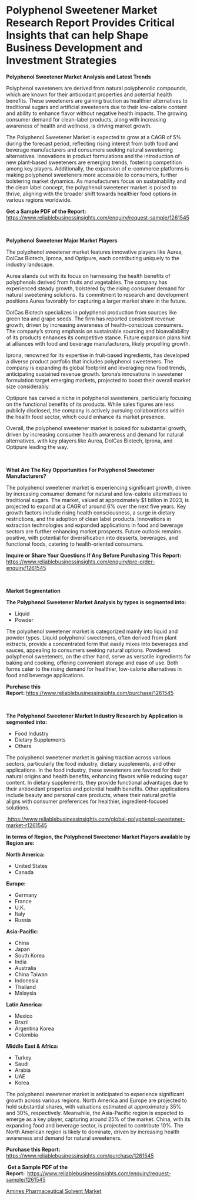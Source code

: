 <p><h1>Polyphenol Sweetener Market Research Report Provides Critical Insights that can help Shape Business Development and Investment Strategies</h1></p><p><strong>Polyphenol Sweetener Market Analysis and Latest Trends</strong></p>
<p><p>Polyphenol sweeteners are derived from natural polyphenolic compounds, which are known for their antioxidant properties and potential health benefits. These sweeteners are gaining traction as healthier alternatives to traditional sugars and artificial sweeteners due to their low-calorie content and ability to enhance flavor without negative health impacts. The growing consumer demand for clean-label products, along with increasing awareness of health and wellness, is driving market growth.</p><p>The Polyphenol Sweetener Market is expected to grow at a CAGR of 5% during the forecast period, reflecting rising interest from both food and beverage manufacturers and consumers seeking natural sweetening alternatives. Innovations in product formulations and the introduction of new plant-based sweeteners are emerging trends, fostering competition among key players. Additionally, the expansion of e-commerce platforms is making polyphenol sweeteners more accessible to consumers, further bolstering market dynamics. As manufacturers focus on sustainability and the clean label concept, the polyphenol sweetener market is poised to thrive, aligning with the broader shift towards healthier food options in various regions worldwide.</p></p>
<p><strong>Get a Sample PDF of the Report:&nbsp;</strong> <a href="https://www.reliablebusinessinsights.com/enquiry/request-sample/1261545?utm_campaign=2214&utm_medium=2&utm_source=Github&utm_content=ia&utm_term=02022025&utm_id=polyphenol-sweetener">https://www.reliablebusinessinsights.com/enquiry/request-sample/1261545</a></p>
<p>&nbsp;</p>
<p><strong>Polyphenol Sweetener Major Market Players</strong></p>
<p><p>The polyphenol sweetener market features innovative players like Aurea, DolCas Biotech, Iprona, and Optipure, each contributing uniquely to the industry landscape. </p><p>Aurea stands out with its focus on harnessing the health benefits of polyphenols derived from fruits and vegetables. The company has experienced steady growth, bolstered by the rising consumer demand for natural sweetening solutions. Its commitment to research and development positions Aurea favorably for capturing a larger market share in the future.</p><p>DolCas Biotech specializes in polyphenol production from sources like green tea and grape seeds. The firm has reported consistent revenue growth, driven by increasing awareness of health-conscious consumers. The company’s strong emphasis on sustainable sourcing and bioavailability of its products enhances its competitive stance. Future expansion plans hint at alliances with food and beverage manufacturers, likely propelling growth.</p><p>Iprona, renowned for its expertise in fruit-based ingredients, has developed a diverse product portfolio that includes polyphenol sweeteners. The company is expanding its global footprint and leveraging new food trends, anticipating sustained revenue growth. Iprona’s innovations in sweetener formulation target emerging markets, projected to boost their overall market size considerably. </p><p>Optipure has carved a niche in polyphenol sweeteners, particularly focusing on the functional benefits of its products. While sales figures are less publicly disclosed, the company is actively pursuing collaborations within the health food sector, which could enhance its market presence. </p><p>Overall, the polyphenol sweetener market is poised for substantial growth, driven by increasing consumer health awareness and demand for natural alternatives, with key players like Aurea, DolCas Biotech, Iprona, and Optipure leading the way.</p></p>
<p>&nbsp;</p>
<p><strong>What Are The Key Opportunities For Polyphenol Sweetener Manufacturers?</strong></p>
<p><p>The polyphenol sweetener market is experiencing significant growth, driven by increasing consumer demand for natural and low-calorie alternatives to traditional sugars. The market, valued at approximately $1 billion in 2023, is projected to expand at a CAGR of around 6% over the next five years. Key growth factors include rising health consciousness, a surge in dietary restrictions, and the adoption of clean label products. Innovations in extraction technologies and expanded applications in food and beverage sectors are further enhancing market prospects. Future outlook remains positive, with potential for diversification into desserts, beverages, and functional foods, catering to health-oriented consumers.</p></p>
<p><strong>Inquire or Share Your Questions If Any Before Purchasing This Report:</strong> <a href="https://www.reliablebusinessinsights.com/enquiry/pre-order-enquiry/1261545?utm_campaign=2214&utm_medium=2&utm_source=Github&utm_content=ia&utm_term=02022025&utm_id=polyphenol-sweetener">https://www.reliablebusinessinsights.com/enquiry/pre-order-enquiry/1261545</a></p>
<p>&nbsp;</p>
<p><strong>Market Segmentation</strong></p>
<p><strong>The Polyphenol Sweetener Market Analysis by types is segmented into:</strong></p>
<p><ul><li>Liquid</li><li>Powder</li></ul></p>
<p><p>The polyphenol sweetener market is categorized mainly into liquid and powder types. Liquid polyphenol sweeteners, often derived from plant extracts, provide a concentrated form that easily mixes into beverages and sauces, appealing to consumers seeking natural options. Powdered polyphenol sweeteners, on the other hand, serve as versatile ingredients for baking and cooking, offering convenient storage and ease of use. Both forms cater to the rising demand for healthier, low-calorie alternatives in food and beverage applications.</p></p>
<p><strong>Purchase this Report:&nbsp;</strong><a href="https://www.reliablebusinessinsights.com/purchase/1261545?utm_campaign=2214&utm_medium=2&utm_source=Github&utm_content=ia&utm_term=02022025&utm_id=polyphenol-sweetener">https://www.reliablebusinessinsights.com/purchase/1261545</a></p>
<p>&nbsp;</p>
<p><strong>The Polyphenol Sweetener Market Industry Research by Application is segmented into:</strong></p>
<p><ul><li>Food Industry</li><li>Dietary Supplements</li><li>Others</li></ul></p>
<p><p>The polyphenol sweetener market is gaining traction across various sectors, particularly the food industry, dietary supplements, and other applications. In the food industry, these sweeteners are favored for their natural origins and health benefits, enhancing flavors while reducing sugar content. In dietary supplements, they provide functional advantages due to their antioxidant properties and potential health benefits. Other applications include beauty and personal care products, where their natural profile aligns with consumer preferences for healthier, ingredient-focused solutions.</p></p>
<p><a href="https://www.reliablebusinessinsights.com/global-polyphenol-sweetener-market-r1261545?utm_campaign=2214&utm_medium=2&utm_source=Github&utm_content=ia&utm_term=02022025&utm_id=polyphenol-sweetener">&nbsp;https://www.reliablebusinessinsights.com/global-polyphenol-sweetener-market-r1261545</a></p>
<p><strong>In terms of Region, the Polyphenol Sweetener Market Players available by Region are:</strong></p>
<p>
    <p> <strong> North America: </strong>
        <ul>
            <li>United States</li>
            <li>Canada</li>
        </ul>
        </p> 
    <p> <strong> Europe: </strong>
        <ul>
            <li>Germany</li>
            <li>France</li>
            <li>U.K.</li>
            <li>Italy</li>
            <li>Russia</li>
        </ul>
        </p> 
    <p> <strong> Asia-Pacific: </strong>
        <ul>
            <li>China</li>
            <li>Japan</li>
            <li>South Korea</li>
            <li>India</li>
            <li>Australia</li>
            <li>China Taiwan</li>
            <li>Indonesia</li>
            <li>Thailand</li>
            <li>Malaysia</li>
        </ul>
        </p> 
    <p> <strong> Latin America: </strong>
        <ul>
            <li>Mexico</li>
            <li>Brazil</li>
            <li>Argentina Korea</li>
            <li>Colombia</li>
        </ul>
        </p> 
    <p> <strong> Middle East & Africa: </strong>
        <ul>
            <li>Turkey</li>
            <li>Saudi</li>
            <li>Arabia</li>
            <li>UAE</li>
            <li>Korea</li>
        </ul>
    </p>
    </p>
<p><p>The polyphenol sweetener market is anticipated to experience significant growth across various regions. North America and Europe are projected to hold substantial shares, with valuations estimated at approximately 35% and 30%, respectively. Meanwhile, the Asia-Pacific region is expected to emerge as a key player, capturing around 25% of the market. China, with its expanding food and beverage sector, is projected to contribute 10%. The North American region is likely to dominate, driven by increasing health awareness and demand for natural sweeteners.</p></p>
<p><strong>Purchase this Report: </strong><a href="https://www.reliablebusinessinsights.com/purchase/1261545?utm_campaign=2214&utm_medium=2&utm_source=Github&utm_content=ia&utm_term=02022025&utm_id=polyphenol-sweetener">https://www.reliablebusinessinsights.com/purchase/1261545</a></p>
<p>&nbsp;<strong>Get a Sample PDF of the Report:&nbsp;&nbsp;</strong><a href="https://www.reliablebusinessinsights.com/enquiry/request-sample/1261545?utm_campaign=2214&utm_medium=2&utm_source=Github&utm_content=ia&utm_term=02022025&utm_id=polyphenol-sweetener">https://www.reliablebusinessinsights.com/enquiry/request-sample/1261545</a></p>
<p><strong></strong></p>
<p><p><a href="https://github.com/comasnickie/Market-Research-Report-List-1/blob/main/amines-pharmaceutical-solvent-market.md?utm_campaign=2214&utm_medium=2&utm_source=Github&utm_content=ia&utm_term=02022025&utm_id=polyphenol-sweetener">Amines Pharmaceutical Solvent Market</a></p></p>